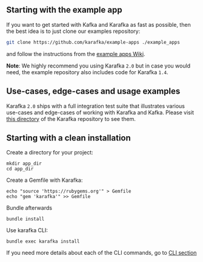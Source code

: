 ## Starting with the example app

If you want to get started with Kafka and Karafka as fast as possible, then the best idea is to just clone our examples repository:

```bash
git clone https://github.com/karafka/example-apps ./example_apps
```

and follow the instructions from the [example apps Wiki](https://github.com/karafka/example-apps/blob/master/README.md).

**Note**: We highly recommend you using Karafka `2.0` but in case you would need, the example repository also includes code for Karafka `1.4`.

## Use-cases, edge-cases and usage examples

Karafka `2.0` ships with a full integration test suite that illustrates various use-cases and edge-cases of working with Karafka and Kafka. Please visit [this directory](https://github.com/karafka/karafka/tree/2.0/spec/integrations) of the Karafka repository to see them.

## Starting with a clean installation

Create a directory for your project:

```
mkdir app_dir
cd app_dir
```

Create a Gemfile with Karafka:
```
echo "source 'https://rubygems.org'" > Gemfile
echo "gem 'karafka'" >> Gemfile
```
Bundle afterwards
```
bundle install
```
Use karafka CLI:
```
bundle exec karafka install
```

If you need more details about each of the CLI commands, go to [CLI section](https://github.com/karafka/karafka/wiki/CLI)
